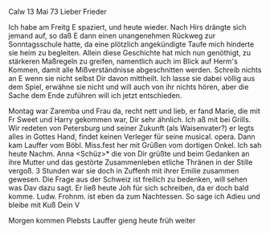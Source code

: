  Calw 13 Mai 73
Lieber Frieder

Ich habe am Freitg E spaziert, und heute wieder. Nach Hirs drängte sich jemand auf, so daß E dann einen unangenehmen Rückweg zur Sonntagsschule hatte, da eine plötzlich angekündigte Taufe mich hinderte sie heim zu begleiten. Allein diese Geschichte hat mich nun genöthigt, zu stärkeren Maßregeln zu greifen, namentlich auch im Blick auf Herm's Kommen, damit alle Mißverständnisse abgeschnitten werden. Schreib nichts an E wenn sie nicht selbst Dir davon mittheilt. Ich lasse sie dabei völlig aus dem Spiel, erwähne sie nicht und will auch von ihr nichts hören, aber die Sache dem Ende zuführen will ich jetzt entschieden.

Montag war Zaremba und Frau da, recht nett und lieb, er fand Marie, die mit Fr Sweet und Harry gekommen war, Dir sehr ähnlich. Ich aß mit bei Grills. Wir redeten von Petersburg und seiner Zukunft (als Waisenvater?) er legts alles in Gottes Hand, findet keinen Verleger für seine musical. opera. Dann kam Lauffer vom Böbl. Miss.fest her mit Grüßen vom dortigen Onkel. Ich sah heute Nachm. Anna <Schüz>* die von Dir grüßte und beim Gedanken an ihre Mutter und das gestörte Zusammenleben etliche Thränen in der Stille vergoß. 3 Stunden war sie doch in Zuffenh mit ihrer Emilie zusammen gewesen. 
Die Frage aus der Schweiz ist freilich zu bedenken, will sehen was Dav dazu sagt. Er ließ heute Joh für sich schreiben, da er doch bald komme. Ludw. Frohnm. ist eben da zum Nachtessen. So sage ich Adieu und bleibe mit Kuß  Dein V

Morgen kommen Plebsts
Lauffer gieng heute früh weiter
